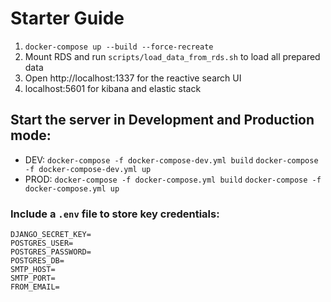 # Starter Guide

1. `docker-compose up --build --force-recreate`
2. Mount RDS and run `scripts/load_data_from_rds.sh` to load all prepared data
3. Open http://localhost:1337 for the reactive search UI
4. localhost:5601 for kibana and elastic stack

## Start the server in Development and Production mode:

- DEV: 
	`docker-compose -f docker-compose-dev.yml build`
	`docker-compose -f docker-compose-dev.yml up`
- PROD:
	`docker-compose -f docker-compose.yml build`
	`docker-compose -f docker-compose.yml up`

### Include a `.env` file to store key credentials:
```
DJANGO_SECRET_KEY=
POSTGRES_USER=
POSTGRES_PASSWORD=
POSTGRES_DB=
SMTP_HOST=
SMTP_PORT=
FROM_EMAIL=
```